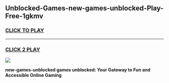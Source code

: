 
## Unblocked-Games-new-games-unblocked-Play-Free-1gkmv
<h3>
<a href="https://premium76.site?title=new-games-unblocked&ref=15A">CLICK TO PLAY</a></h3>
<hr>

<h3>
<a href="https://premium76.site?title=new-games-unblocked&ref=15A">CLICK 2 PLAY</a>
  
</h3>

<a href="https://premium76.site?title=new-games-unblocked&ref=15A"><img src="https://clearcache.store/games.png"></a>


**new-games-unblocked games unblocked: Your Gateway to Fun and Accessible Online Gaming**
